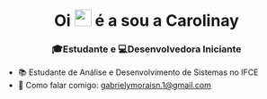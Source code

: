<h1 align="center">Oi <img src="https://raw.githubusercontent.com/MartinHeinz/MartinHeinz/master/wave.gif" width="30"> é a sou a Carolinay</h1>
<h3 align="center">🎓Estudante e 💻Desenvolvedora Iniciante </h3>
 
 - 📚 Estudante de Análise e Desenvolvimento de Sistemas no IFCE
 - 📨 Como falar comigo: gabrielymoraisn.1@gmail.com
